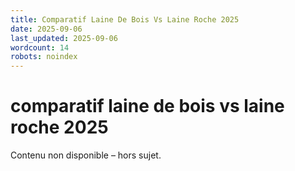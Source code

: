```yaml
---
title: Comparatif Laine De Bois Vs Laine Roche 2025
date: 2025-09-06
last_updated: 2025-09-06
wordcount: 14
robots: noindex
---
```


# comparatif laine de bois vs laine roche 2025

Contenu non disponible – hors sujet.
